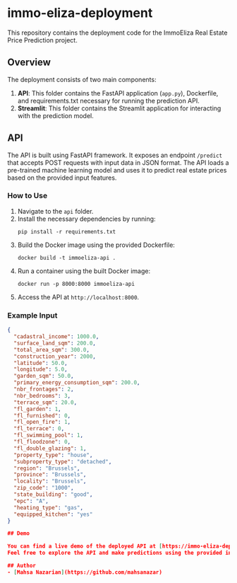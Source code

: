 # immo-eliza-deployment


This repository contains the deployment code for the ImmoEliza Real Estate Price Prediction project.


## Overview

The deployment consists of two main components:

1. **API**: This folder contains the FastAPI application (`app.py`), Dockerfile, and requirements.txt necessary for running the prediction API.
2. **Streamlit**: This folder contains the Streamlit application for interacting with the prediction model.

## API

The API is built using FastAPI framework. It exposes an endpoint `/predict` that accepts POST requests with input data in JSON format. The API loads a pre-trained machine learning model and uses it to predict real estate prices based on the provided input features.

### How to Use

1. Navigate to the `api` folder.
2. Install the necessary dependencies by running:
    ```
    pip install -r requirements.txt
    ```
3. Build the Docker image using the provided Dockerfile:
    ```
    docker build -t immoeliza-api .
    ```
4. Run a container using the built Docker image:
    ```
    docker run -p 8000:8000 immoeliza-api
    ```
5. Access the API at `http://localhost:8000`.

### Example Input

```json
{
  "cadastral_income": 1000.0,
  "surface_land_sqm": 200.0,
  "total_area_sqm": 300.0,
  "construction_year": 2000,
  "latitude": 50.0,
  "longitude": 5.0,
  "garden_sqm": 50.0,
  "primary_energy_consumption_sqm": 200.0,
  "nbr_frontages": 2,
  "nbr_bedrooms": 3,
  "terrace_sqm": 20.0,
  "fl_garden": 1,
  "fl_furnished": 0,
  "fl_open_fire": 1,
  "fl_terrace": 0,
  "fl_swimming_pool": 1,
  "fl_floodzone": 0,
  "fl_double_glazing": 1,
  "property_type": "house",
  "subproperty_type": "detached",
  "region": "Brussels",
  "province": "Brussels",
  "locality": "Brussels",
  "zip_code": "1000",
  "state_building": "good",
  "epc": "A",
  "heating_type": "gas",
  "equipped_kitchen": "yes"
}

## Demo

You can find a live demo of the deployed API at [https://immo-eliza-deployment-31.onrender.com](https://immo-eliza-deployment-31.onrender.com) ([https://immo-eliza-deployment-31.onrender.com/docs#/default/predict_predict_post](https://immo-eliza-deployment-31.onrender.com/docs#/default/predict_predict_post)). 
Feel free to explore the API and make predictions using the provided input features.

## Author
- [Mahsa Nazarian](https://github.com/mahsanazar)

